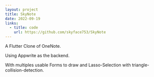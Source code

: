 ```yaml
---
layout: project
title: SkyNote
date: 2022-09-19
links:
  - title: code
    url: https://github.com/skyface753/SkyNote
---
```


A Flutter Clone of OneNote.

Using Appwrite as the backend.

With multiples usable Forms to draw and Lasso-Selection with triangle-collision-detection.
